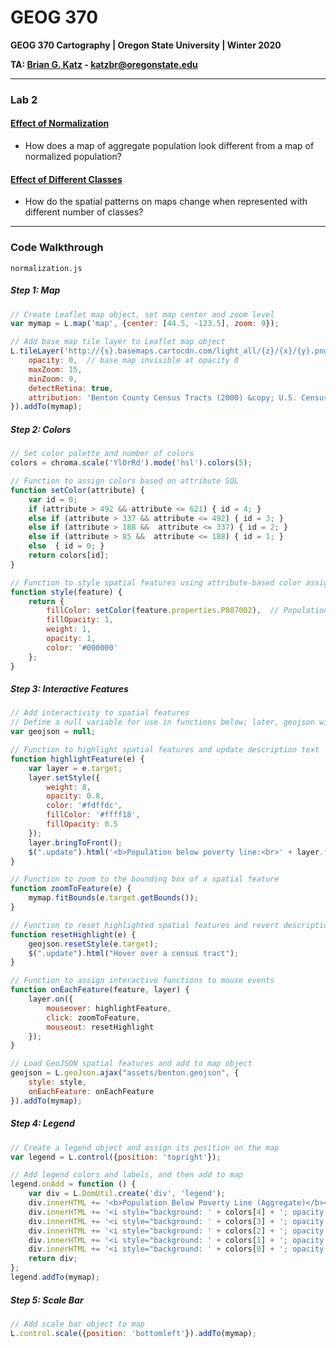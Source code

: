 # GEOG 370
**GEOG 370 Cartography | Oregon State University | Winter 2020**

**TA: [Brian G. Katz](https://github.com/briangkatz) - katzbr@oregonstate.edu**

---

### Lab 2

#### [Effect of Normalization](normalization.html)

- How does a map of aggregate population look different from a map of normalized population?

#### [Effect of Different Classes](classes.html)

- How do the spatial patterns on maps change when represented with different number of classes? 

---

### Code Walkthrough

`normalization.js`

##### Step 1: Map

```javascript
// Create Leaflet map object, set map center and zoom level
var mymap = L.map('map', {center: [44.5, -123.5], zoom: 9});

// Add base map tile layer to Leaflet map object
L.tileLayer('http://{s}.basemaps.cartocdn.com/light_all/{z}/{x}/{y}.png', {
    opacity: 0,  // base map invisible at opacity 0
    maxZoom: 15,
    minZoom: 9,
    detectRetina: true,
    attribution: 'Benton County Census Tracts (2000) &copy; U.S. Census | Author: Brian G. Katz'
}).addTo(mymap);

```

##### Step 2: Colors

```javascript
// Set color palette and number of colors
colors = chroma.scale('YlOrRd').mode('hsl').colors(5);

// Function to assign colors based on attribute SQL
function setColor(attribute) {
    var id = 0;
    if (attribute > 492 && attribute <= 621) { id = 4; }
    else if (attribute > 337 && attribute <= 492) { id = 3; }
    else if (attribute > 188 &&  attribute <= 337) { id = 2; }
    else if (attribute > 85 &&  attribute <= 188) { id = 1; }
    else  { id = 0; }
    return colors[id];
}

// Function to style spatial features using attribute-based color assignment function defined above
function style(feature) {
    return {
        fillColor: setColor(feature.properties.P087002),  // Population below poverty line
        fillOpacity: 1,
        weight: 1,
        opacity: 1,
        color: '#000000'
    };
}
```

##### Step 3: Interactive Features

```javascript
// Add interactivity to spatial features
// Define a null variable for use in functions below; later, geojson will refer to the actual data
var geojson = null;

// Function to highlight spatial features and update description text
function highlightFeature(e) {
    var layer = e.target;
    layer.setStyle({
        weight: 8,
        opacity: 0.8,
        color: '#fdffdc',
        fillColor: '#ffff18',
        fillOpacity: 0.5
    });
    layer.bringToFront();
    $(".update").html('<b>Population below poverty line:<br>' + layer.feature.properties.P087002 + '</b><br>in  ' + layer.feature.properties.CNAME + '');
}

// Function to zoom to the bounding box of a spatial feature
function zoomToFeature(e) {
    mymap.fitBounds(e.target.getBounds());
}

// Function to reset highlighted spatial features and revert description text
function resetHighlight(e) {
    geojson.resetStyle(e.target);
    $(".update").html("Hover over a census tract");
}

// Function to assign interactive functions to mouse events
function onEachFeature(feature, layer) {
    layer.on({
        mouseover: highlightFeature,
        click: zoomToFeature,
        mouseout: resetHighlight
    });
}

// Load GeoJSON spatial features and add to map object
geojson = L.geoJson.ajax("assets/benton.geojson", {
    style: style,
    onEachFeature: onEachFeature
}).addTo(mymap);
```

##### Step 4: Legend

```javascript
// Create a legend object and assign its position on the map
var legend = L.control({position: 'topright'});

// Add legend colors and labels, and then add to map
legend.onAdd = function () {
    var div = L.DomUtil.create('div', 'legend');
    div.innerHTML += '<b>Population Below Poverty Line (Aggregate)</b><br />';  // Legend title
    div.innerHTML += '<i style="background: ' + colors[4] + '; opacity: 0.5"></i><p><=621</p>';
    div.innerHTML += '<i style="background: ' + colors[3] + '; opacity: 0.5"></i><p><=492</p>';
    div.innerHTML += '<i style="background: ' + colors[2] + '; opacity: 0.5"></i><p><=337</p>';
    div.innerHTML += '<i style="background: ' + colors[1] + '; opacity: 0.5"></i><p><=188</p>';
    div.innerHTML += '<i style="background: ' + colors[0] + '; opacity: 0.5"></i><p><=85</p>';
    return div;
};
legend.addTo(mymap);

```

##### Step 5: Scale Bar

```javascript
// Add scale bar object to map
L.control.scale({position: 'bottomleft'}).addTo(mymap);
```

